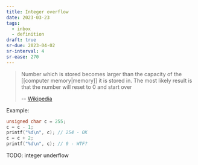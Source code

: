 ```yaml
---
title: Integer overflow
date: 2023-03-23
tags:
  - inbox
  - definition
draft: true
sr-due: 2023-04-02
sr-interval: 4
sr-ease: 270
---
```


> Number which is stored becomes larger than the capacity of the
> [[computer memory|memory]] it is stored in. The most likely
> result is that the number will reset to 0 and start over
>
> -- [Wikipedia](https://simple.wikipedia.org/wiki/Integer_overflow)

Example:

```c
unsigned char c = 255;
c = c - 1;
printf("%d\n", c); // 254 - OK
c = c + 2;
printf("%d\n", c); // 0 - WTF?
```

TODO: integer underflow
